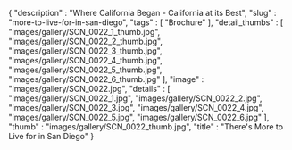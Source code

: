 {
  "description" : "Where California Began - California at its Best",
  "slug" : "more-to-live-for-in-san-diego",
  "tags" : [
              "Brochure"
            ],
  "detail_thumbs" : [
                       "images/gallery/SCN_0022_1_thumb.jpg",
                       "images/gallery/SCN_0022_2_thumb.jpg",
                       "images/gallery/SCN_0022_3_thumb.jpg",
                       "images/gallery/SCN_0022_4_thumb.jpg",
                       "images/gallery/SCN_0022_5_thumb.jpg",
                       "images/gallery/SCN_0022_6_thumb.jpg"
                     ],
  "image" : "images/gallery/SCN_0022.jpg",
  "details" : [
                 "images/gallery/SCN_0022_1.jpg",
                 "images/gallery/SCN_0022_2.jpg",
                 "images/gallery/SCN_0022_3.jpg",
                 "images/gallery/SCN_0022_4.jpg",
                 "images/gallery/SCN_0022_5.jpg",
                 "images/gallery/SCN_0022_6.jpg"
               ],
  "thumb" : "images/gallery/SCN_0022_thumb.jpg",
  "title" : "There's More to Live for in San Diego"
}
